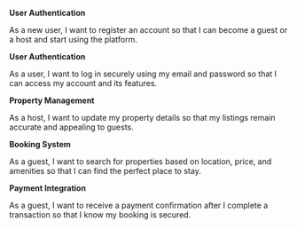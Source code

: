 **User Authentication**

As a new user, I want to register an account so that I can become a guest or a host and start using the platform.


**User Authentication**

As a user, I want to log in securely using my email and password so that I can access my account and its features.


**Property Management**

As a host, I want to update my property details so that my listings remain accurate and appealing to guests.


**Booking System**

As a guest, I want to search for properties based on location, price, and amenities so that I can find the perfect place to stay.


**Payment Integration**

As a guest, I want to receive a payment confirmation after I complete a transaction so that I know my booking is secured.
